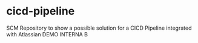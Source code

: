 # cicd-pipeline
SCM Repository to show a possible solution for a CICD Pipeline integrated with Atlassian
DEMO INTERNA B